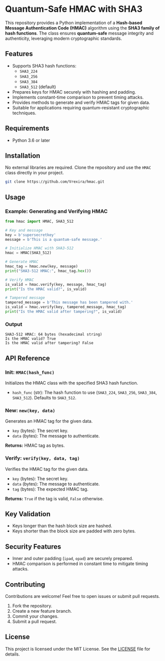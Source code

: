 
# Quantum-Safe HMAC with SHA3

This repository provides a Python implementation of a **Hash-based Message Authentication Code (HMAC)** algorithm using the **SHA3 family of hash functions**. The class ensures **quantum-safe** message integrity and authenticity, leveraging modern cryptographic standards.

## Features

- Supports SHA3 hash functions:
  - `SHA3_224`
  - `SHA3_256`
  - `SHA3_384`
  - `SHA3_512` (default)
- Prepares keys for HMAC securely with hashing and padding.
- Implements constant-time comparison to prevent timing attacks.
- Provides methods to generate and verify HMAC tags for given data.
- Suitable for applications requiring quantum-resistant cryptographic techniques.

## Requirements

- Python 3.6 or later

## Installation

No external libraries are required. Clone the repository and use the `HMAC` class directly in your project.

```bash
git clone https://github.com/Vrexira/hmac.git
```

## Usage

### Example: Generating and Verifying HMAC

```python
from hmac import HMAC, SHA3_512

# Key and message
key = b'supersecretkey'
message = b'This is a quantum-safe message.'

# Initialize HMAC with SHA3-512
hmac = HMAC(SHA3_512)

# Generate HMAC
hmac_tag = hmac.new(key, message)
print("SHA3-512 HMAC:", hmac_tag.hex())

# Verify HMAC
is_valid = hmac.verify(key, message, hmac_tag)
print("Is the HMAC valid?", is_valid)

# Tampered message
tampered_message = b'This message has been tampered with.'
is_valid = hmac.verify(key, tampered_message, hmac_tag)
print("Is the HMAC valid after tampering?", is_valid)
```

### Output

```
SHA3-512 HMAC: 64 bytes (hexadecimal string)
Is the HMAC valid? True
Is the HMAC valid after tampering? False
```

## API Reference

### Init: `HMAC(hash_func)`
Initializes the HMAC class with the specified SHA3 hash function.

- `hash_func` (str): The hash function to use (`SHA3_224`, `SHA3_256`, `SHA3_384`, `SHA3_512`). Defaults to `SHA3_512`.

### New: `new(key, data)`
Generates an HMAC tag for the given data.

- `key` (bytes): The secret key.
- `data` (bytes): The message to authenticate.

**Returns:** HMAC tag as bytes.

### Verify: `verify(key, data, tag)`
Verifies the HMAC tag for the given data.

- `key` (bytes): The secret key.
- `data` (bytes): The message to authenticate.
- `tag` (bytes): The expected HMAC tag.

**Returns:** `True` if the tag is valid, `False` otherwise.

## Key Validation
- Keys longer than the hash block size are hashed. 
- Keys shorter than the block size are padded with zero bytes.

## Security Features
- Inner and outer padding (`ipad`, `opad`) are securely prepared.
- HMAC comparison is performed in constant time to mitigate timing attacks.

## Contributing

Contributions are welcome! Feel free to open issues or submit pull requests.

1. Fork the repository.
2. Create a new feature branch.
3. Commit your changes.
4. Submit a pull request.

## License

This project is licensed under the MIT License. See the [LICENSE](LICENSE) file for details.